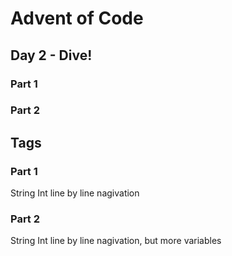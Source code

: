 # Advent of Code
## Day 2 - Dive!

### Part 1

### Part 2

## Tags

### Part 1

String Int line by line nagivation

### Part 2

String Int line by line nagivation, but more variables
